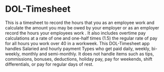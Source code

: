 DOL-Timesheet
=============

This is a timesheet to record the hours that you as an employee work and calculate the amount you may be owed by your employer or as an employer record the hours your employees work . It also includes overtime pay calculations at a rate of one and one-half times (1.5) the regular rate of pay for all hours you work over 40 in a workweek. This DOL-Timesheet app handles Salaried and hourly payment Types who get paid daily, weekly, bi-weekly, monthly and semi-monthly. It does not handle items such as tips, commissions, bonuses, deductions, holiday pay, pay for weekends, shift differentials, or pay for regular days of rest.
